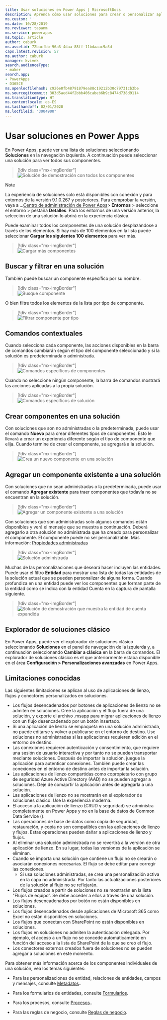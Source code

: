 ```yaml
---
title: Usar soluciones en Power Apps | MicrosoftDocs
description: Aprenda cómo usar soluciones para crear o personalizar aplicaciones
ms.custom: ''
ms.date: 10/28/2019
ms.reviewer: tapanm
ms.service: powerapps
ms.topic: article
author: caburk
ms.assetid: 72bacfbb-96a3-4daa-88ff-11bdaaac9a3d
caps.latest.revision: 57
ms.author: caburk
manager: kvivek
search.audienceType:
- maker
search.app:
- PowerApps
- D365CE
ms.openlocfilehash: c926e0fb48791879ea88c19212b30c79731cb3be
ms.sourcegitcommit: 303d5aed44f2bbb406cabeb6b9c8474d738d9114
ms.translationtype: HT
ms.contentlocale: es-ES
ms.lasthandoff: 02/01/2020
ms.locfileid: "3004900"
---
```

# <a name="use-solutions-in-power-apps"></a>Usar soluciones en Power Apps

 En Power Apps, puede ver una lista de soluciones seleccionando **Soluciones** en la navegación izquierda. A continuación puede seleccionar una solución para ver todos sus componentes. 
 
> [!div class="mx-imgBorder"]  
> ![Solución de demostración con todos los componentes](media/solution-all-items-list.PNG "Solución de demostración con todos los componentes")  
 
> [!NOTE]
>  La experiencia de soluciones solo está disponibles con conexión y para entornos de la versión 9.1.0.267 y posteriores. Para comprobar la versión, vaya a …[Centro de administración de Power Apps](https://admin.powerapps.com/)> **Entornos** > seleccione el entorno > pestaña **Detalles**. Para los entornos de una versión anterior, la selección de una solución lo abrirá en la experiencia clásica.  
 
 Puede examinar todos los componentes de una solución desplazándose a través de los elementos. Si hay más de 100 elementos en la lista puede seleccionar **Cargar los siguientes 100 elementos** para ver más. 
 
> [!div class="mx-imgBorder"]  
> ![Cargar más componentes](media/load-more.PNG "Cargar más componentes")  

 ## <a name="search-and-filter-in-a-solution"></a>Buscar y filtrar en una solución
 
 También puede buscar un componente específico por su nombre. 
 
> [!div class="mx-imgBorder"]  
> ![Busque componente](media/solution-search-box.png "Busque componente")  
 
 O bien filtre todos los elementos de la lista por tipo de componente.
  
> [!div class="mx-imgBorder"]  
> ![Filtrar componente por tipo](media/solution-filter.PNG "Filtrar componente por tipo")  
 
 ## <a name="contextual-commands"></a>Comandos contextuales
 
 Cuando selecciona cada componente, las acciones disponibles en la barra de comandos cambiarán según el tipo del componente seleccionado y si la solución es predeterminada o administrada. 
 
> [!div class="mx-imgBorder"]  
> ![Comandos específicos de componentes](media/component-commands.png "Comandos específicos de componentes")  
 
 Cuando no seleccione ningún componente, la barra de comandos mostrará las acciones aplicadas a la propia solución. 
 
> [!div class="mx-imgBorder"]  
> ![Comandos específicos de solución](media/solution-commands.PNG "Comandos específicos de solución")  
 
 ## <a name="create-components-in-a-solution"></a>Crear componentes en una solución
 Con soluciones que son no administradas o la predeterminada, puede usar el comando **Nuevo** para crear diferentes tipos de componentes. Esto le llevará a crear un experiencia diferente según el tipo de componente que elija. Cuando termine de crear el componente, se agregará a la solución. 
 
> [!div class="mx-imgBorder"]  
> ![Crea un nuevo componente en una solución](media/solution-new-component.PNG "Crea un nuevo componente en una solución")  
 
 ## <a name="add-an-existing-component-to-a-solution"></a>Agregar un componente existente a una solución
 
 Con soluciones que no sean administradas o la predeterminada, puede usar el comando **Agregar existente** para traer componentes que todavía no se encuentran en la solución.  
 
> [!div class="mx-imgBorder"]  
> ![Agregar un componente existente a una solución](media/solution-add-existing-component.PNG "Agregar un componente existente a una solución")  
  
 Con soluciones que son administradas solo algunos comandos están disponibles y verá el mensaje que se muestra a continuación. Deberá agregarlo a otra solución no administrada que ha creado para personalizar el componente. El componente puede no ser personalizable. Más información: [Propiedades administradas](solutions-overview.md#managed-properties)

> [!div class="mx-imgBorder"]  
> ![Solución administrada](media/managed-solution.PNG "Solución administrada")  

 Muchas de las personalizaciones que deseará hacer incluyen las entidades. Puede usar el filtro **Entidad** para mostrar una lista de todas las entidades de la solución actual que se pueden personalizar de alguna forma. Cuando profundiza en una entidad puede ver los componentes que forman parte de la entidad como se indica con la entidad Cuenta en la captura de pantalla siguiente. 
   
> [!div class="mx-imgBorder"]  
> ![Solución de demostración que muestra la entidad de cuenta expandida](media/solution-entity-account.png "Solución de demostración que muestra la entidad de cuenta expandida")  

## <a name="classic-solution-explorer"></a>Explorador de soluciones clásico

En Power Apps, puede ver el explorador de soluciones clásico seleccionando **Soluciones** en el panel de navegación de la izquierda y, a continuación seleccionando **Cambiar a clásica** en la barra de comandos. El explorador de soluciones clásico es el que anteriormente estaba disponible en el área **Configuración > Personalizaciones avanzadas** en Power Apps. 

## <a name="known-limitations"></a>Limitaciones conocidas

Las siguientes limitaciones se aplican al uso de aplicaciones de lienzo, flujos y conectores personalizados en soluciones. 

- Los flujos desencadenados por botones de aplicaciones de lienzo no se admiten en soluciones. Cree la aplicación y el flujo fuera de una solución, y exporte el archivo .msapp para migrar aplicaciones de lienzo con un flujo desencadenado por un botón insertado. 
- Si una aplicación de lienzo se empaqueta en una solución administrada, no puede editarse y volver a publicarse en el entorno de destino. Use soluciones no administradas si las aplicaciones requieren edición en el entorno de destino. 
- Las conexiones requieren autenticación y consentimiento, que requiere una sesión de usuario interactiva y por tanto no se pueden transportar mediante soluciones. Después de importar la solución, juegue la aplicación para autenticar conexiones. También puede crear las conexiones en el entorno de destino antes de importar la solución. 
-   Las aplicaciones de lienzo compartidas como copropietario con grupo de seguridad Azure Active Directory (AAD) no se pueden agregar a soluciones. Deje de comaprtir la aplicación antes de agregarla a una solución.
-   Las aplicaciones de lienzo no se mostrarán en el explorador de soluciones clásico. Use la experiencia moderna.
-   El acceso a la aplicación de lienzo (CRUD y seguridad) se administra completamente en Power Apps y no en la base de datos de Common Data Service ().
- Las operaciones de base de datos como copia de seguridad, restauración, y copia no son compatibles con las aplicaciones de lienzo y flujos. Estas operaciones pueden dañar a aplicaciones de lienzo y flujos.
- Al eliminar una solución administrada no se revertirá a la versión de otra aplicación de lienzo. En su lugar, todas las versiones de la aplicación se eliminan.
- Cuando se importa una solución que contiene un flujo no se crearán o asociarán conexiones necesarias. El flujo se debe editar para corregir las conexiones.
  - Si usa soluciones administradas, se crea una personalización activa en la capa no administrada. Por tanto las actualizaciones posteriores de la solución al flujo no se reflejarán. 
- Los flujos creados a partir de soluciones no se mostrarán en la lista "Flujos de equipo”. Se debe acceder a ellos a través de una solución. 
- Los flujos desencadenados por botón no están disponibles en soluciones.
- Los flujos desencadenados desde aplicaciones de Microsoft 365 como Excel no están disponibles en soluciones.
- Los flujos que conectan con SharePoint no están disponibles en soluciones.
- Los flujos en soluciones no admiten la autenticación delegada. Por ejemplo, el acceso a un flujo no se concede automáticamente en función del acceso a la lista de SharePoint de la que se creó el flujo.
- Los conectores externos creados fuera de soluciones no se pueden agregar a soluciones en este momento.


 Para obtener más información acerca de los componentes individuales de una solución, vea los temas siguientes:  
  
-   Para las personalizaciones de entidad, relaciones de entidades, campos y mensajes, consulte [Metadatos](create-edit-metadata.md)..  
  
-   Para los formularios de entidades, consulte [Formularios](../model-driven-apps/create-design-forms.md).  
  
-   Para los procesos, consulte [Procesos](../model-driven-apps/guide-staff-through-common-tasks-processes.md)..  
  
-   Para las reglas de negocio, consulte [Reglas de negocio](../model-driven-apps/create-business-rules-recommendations-apply-logic-form.md).  
